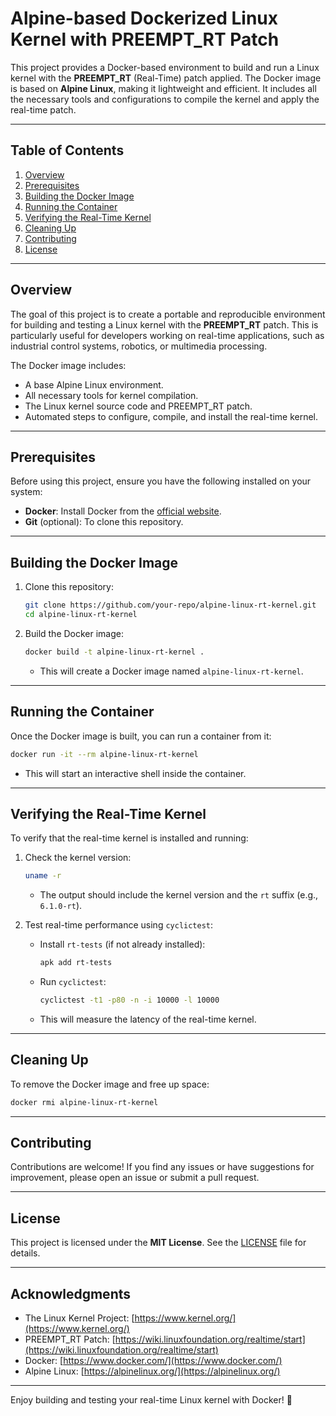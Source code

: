 # Alpine-based Dockerized Linux Kernel with PREEMPT_RT Patch

This project provides a Docker-based environment to build and run a Linux kernel with the **PREEMPT_RT** (Real-Time) patch applied. The Docker image is based on **Alpine Linux**, making it lightweight and efficient. It includes all the necessary tools and configurations to compile the kernel and apply the real-time patch.

---

## Table of Contents
1. [Overview](#overview)
2. [Prerequisites](#prerequisites)
3. [Building the Docker Image](#building-the-docker-image)
4. [Running the Container](#running-the-container)
5. [Verifying the Real-Time Kernel](#verifying-the-real-time-kernel)
6. [Cleaning Up](#cleaning-up)
7. [Contributing](#contributing)
8. [License](#license)

---

## Overview

The goal of this project is to create a portable and reproducible environment for building and testing a Linux kernel with the **PREEMPT_RT** patch. This is particularly useful for developers working on real-time applications, such as industrial control systems, robotics, or multimedia processing.

The Docker image includes:
- A base Alpine Linux environment.
- All necessary tools for kernel compilation.
- The Linux kernel source code and PREEMPT_RT patch.
- Automated steps to configure, compile, and install the real-time kernel.

---

## Prerequisites

Before using this project, ensure you have the following installed on your system:
- **Docker**: Install Docker from the [official website](https://docs.docker.com/get-docker/).
- **Git** (optional): To clone this repository.

---

## Building the Docker Image

1. Clone this repository:
   ```bash
   git clone https://github.com/your-repo/alpine-linux-rt-kernel.git
   cd alpine-linux-rt-kernel
   ```

2. Build the Docker image:
   ```bash
   docker build -t alpine-linux-rt-kernel .
   ```
    - This will create a Docker image named `alpine-linux-rt-kernel`.

---

## Running the Container

Once the Docker image is built, you can run a container from it:
```bash
docker run -it --rm alpine-linux-rt-kernel
```
- This will start an interactive shell inside the container.

---

## Verifying the Real-Time Kernel

To verify that the real-time kernel is installed and running:
1. Check the kernel version:
   ```bash
   uname -r
   ```
    - The output should include the kernel version and the `rt` suffix (e.g., `6.1.0-rt`).

2. Test real-time performance using `cyclictest`:
    - Install `rt-tests` (if not already installed):
      ```bash
      apk add rt-tests
      ```
    - Run `cyclictest`:
      ```bash
      cyclictest -t1 -p80 -n -i 10000 -l 10000
      ```
    - This will measure the latency of the real-time kernel.

---

## Cleaning Up

To remove the Docker image and free up space:
```bash
docker rmi alpine-linux-rt-kernel
```

---

## Contributing

Contributions are welcome! If you find any issues or have suggestions for improvement, please open an issue or submit a pull request.

---

## License

This project is licensed under the **MIT License**. See the [LICENSE](LICENSE) file for details.

---

## Acknowledgments

- The Linux Kernel Project: [https://www.kernel.org/](https://www.kernel.org/)
- PREEMPT_RT Patch: [https://wiki.linuxfoundation.org/realtime/start](https://wiki.linuxfoundation.org/realtime/start)
- Docker: [https://www.docker.com/](https://www.docker.com/)
- Alpine Linux: [https://alpinelinux.org/](https://alpinelinux.org/)

---

Enjoy building and testing your real-time Linux kernel with Docker! 🚀
